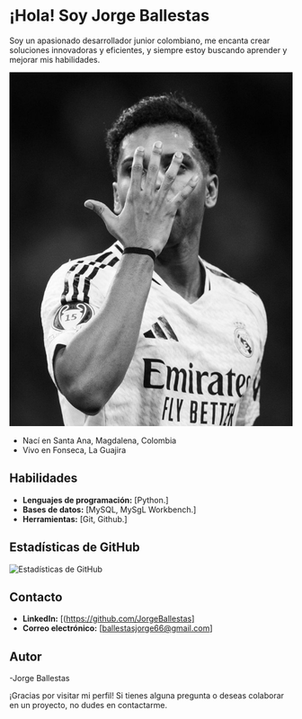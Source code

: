 # ¡Hola! Soy Jorge Ballestas

Soy un apasionado desarrollador junior colombiano, me encanta crear soluciones innovadoras y eficientes, y siempre estoy buscando aprender y mejorar mis habilidades.

![Foto de perfil](perfil.jpg)
- Nací en Santa Ana, Magdalena, Colombia  
- Vivo en Fonseca, La Guajira  

## Habilidades

- **Lenguajes de programación:** [Python.]
- **Bases de datos:** [MySQL, MySgL Workbench.]
- **Herramientas:** [Git, Github.]

## Estadísticas de GitHub

![Estadísticas de GitHub](https://github-readme-stats.vercel.app/api?username=JorgeBallestas&show_icons=true&hide_title=true&count_private=true&hide=prs&theme=radical)

## Contacto

- **LinkedIn:** [(https://github.com/JorgeBallestas]
- **Correo electrónico:** [ballestasjorge66@gmail.com]
## Autor 
-Jorge Ballestas 

¡Gracias por visitar mi perfil! Si tienes alguna pregunta o deseas colaborar en un proyecto, no dudes en contactarme.
